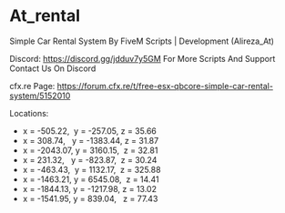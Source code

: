 # At_rental
Simple Car Rental System By FiveM Scripts | Development (Alireza_At)


Discord: https://discord.gg/jdduv7y5GM
For More Scripts And Support Contact Us On Discord


cfx.re Page: https://forum.cfx.re/t/free-esx-qbcore-simple-car-rental-system/5152010


Locations:
* x = -505.22,&nbsp;&nbsp;y =  -257.05,&nbsp;z = 35.66
* x = 308.74,&nbsp;&nbsp;&nbsp;y = -1383.44,&nbsp;z = 31.87
* x = -2043.07,&nbsp;y = 3160.15,&nbsp;&nbsp;z = 32.81
* x = 231.32,&nbsp;&nbsp;&nbsp;y = -823.87,&nbsp;&nbsp;z = 30.24
* x = -463.43,&nbsp;&nbsp;y = 1132.17,&nbsp;&nbsp;z = 325.88
* x = -1463.21,&nbsp;y = 6545.08,&nbsp;&nbsp;z = 14.41
* x = -1844.13,&nbsp;y = -1217.98,&nbsp;z = 13.02
* x = -1541.95,&nbsp;y = 839.04,&nbsp;&nbsp;&nbsp;z = 77.43
